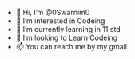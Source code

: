 - 👋 Hi, I’m @0Swarnim0
- 👀 I’m interested in Codeing
- 🌱 I’m currently learning in 11 std
- 💞️ I’m looking to Learn Codeing
- 📫 You can reach me by my gmail

<!---
0Swarnim0/0Swarnim0 is a ✨ special ✨ repository because its `README.md` (this file) appears on your GitHub profile.
You can click the Preview link to take a look at your changes.
--->
